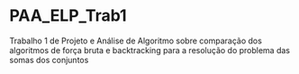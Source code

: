 # PAA_ELP_Trab1
Trabalho 1 de Projeto e Análise de Algoritmo sobre comparação dos algoritmos de força bruta e backtracking para a resolução do problema das somas dos conjuntos
